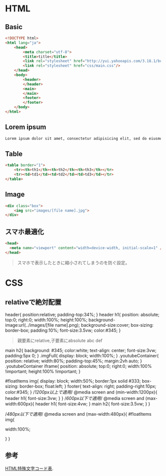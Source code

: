 # HTML
## Basic
~~~html
<!DOCTYPE html>
<html lang="ja">
	<head>
		<meta charset="utf-8">
		<title>title</title>
		<link rel="stylesheet" href="http://yui.yahooapis.com/3.18.1/build/cssreset/cssreset-min.css">
		<link rel="stylesheet" href="css/main.css"/>
	</head>
	<body>
		<header>
		</header>
		<main>
		</main>
		<footer>
		</footer>
	</body>
</html>
~~~
## Lorem ipsum
~~~html
Lorem ipsum dolor sit amet, consectetur adipisicing elit, sed do eiusmod tempor incididunt ut labore et dolore magna aliqua. Ut enim ad minim veniam, quis nostrud exercitation ullamco laboris nisi ut aliquip ex ea commodo consequat. Duis aute irure dolor in reprehenderit in voluptate velit esse cillum dolore eu fugiat nulla pariatur. Excepteur sint occaecat cupidatat non proident, sunt in culpa qui officia deserunt mollit anim id est laborum.
~~~
## Table
~~~html
<table border="1">
	<tr><th>th1</th><th>th2</th><th>th3</th></tr>
	<tr><td>td1</td><td>td2</td><td>td3</td></tr>
</table>
~~~
## Image
~~~html
<div class="box">
	<img src="images/[file name].jpg">
</div>
~~~
## スマホ最適化
~~~html
<head>
  <meta name="viewport" content="width=device-width, initial-scale=1" />
</head>
~~~
> スマホで表示したときに縮小されてしまうのを防ぐ設定。
# CSS
## relativeで絶対配置
header{
  position:relative;
  padding-top:34%;
}
header h1{
  position: absolute;
  top:0;
  right:0;
  width:100%;
  height:100%;
  background-image:url(../images/[file name].png);
  background-size:cover;
  box-sizing: border-box;
  padding:10%;
  font-size:3.5vw;
  color:#345;
}
> 親要素にrelative,子要素にabsolute
abc
def

main h2{
  background: #345;
  color:white;
  text-align: center;
  font-size:3vw;
  padding:5px 0;
}
.imgFull{
  display: block;
  width:100%;
}
.youtubeContainer{
  position: relative;
  width:80%;
  padding-top:45%;
  margin:2vh auto;
}
.youtubeContainer iframe{
  position: absolute;
  top:0;
  right:0;
  width:100% !important;
  height:100% !important;
}

#floatItems img{
  display: block;
  width:50%;
border:1px solid #333;
  box-sizing: border-box;
  float:left;
}
footer{
  text-align: right;
  padding-right:10px;
  color:#345;
}
/*1200px以上で適用*/
@media screen and (min-width:1200px){
  header h1{
    font-size:3vw;
  }
}
/*600px以下で適用*/
@media screen and (max-width:600px){
  header h1{
    font-size:4vw;
  }
  main h2{
    font-size:3.5vw;
  }
}

/*480px以下で適用*/
@media screen and (max-width:480px){
  #floatItems img{

  width:100%;

 }
}


## 参考
[HTML特殊文字コード表](http://www.shurey.com/js/labo/character.html).
